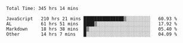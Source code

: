 
<!--START_SECTION:waka-->

```text
Total Time: 345 hrs 14 mins

JavaScript   210 hrs 21 mins ███████████████▒░░░░░░░░░   60.93 %
AL           61 hrs 51 mins  ████▒░░░░░░░░░░░░░░░░░░░░   17.92 %
Markdown     18 hrs 38 mins  █▒░░░░░░░░░░░░░░░░░░░░░░░   05.40 %
Other        14 hrs 7 mins   █░░░░░░░░░░░░░░░░░░░░░░░░   04.09 %
```

<!--END_SECTION:waka-->











